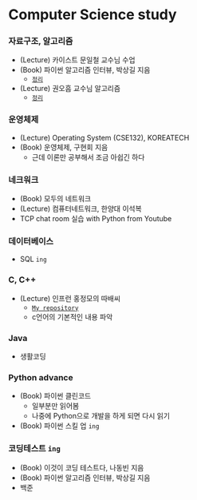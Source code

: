 # Computer Science study

### 자료구조, 알고리즘
- (Lecture) 카이스트 문일철 교수님 수업
- (Book) 파이썬 알고리즘 인터뷰, 박상길 지음
  - [`정리`](https://minsoo9506.github.io/contact/)
- (Lecture) 권오흠 교수님 알고리즘
  - [`정리`](https://minsoo9506.github.io/contact/)

### 운영체제
- (Lecture) Operating System (CSE132), KOREATECH
- (Book) 운영체제, 구현회 지음
  - 근데 이론만 공부해서 조금 아쉽긴 하다

### 네크워크 
- (Book) 모두의 네트워크
- (Lecture) 컴퓨터네트워크, 한양대 이석복
- TCP chat room 실습 with Python from Youtube

### 데이터베이스
- SQL `ing`

### C, C++
- (Lecture) 인프런 홍정모의 따배씨
  - [`My repository`](https://github.com/minsoo9506/c-and-cpp)
  - c언어의 기본적인 내용 파악

### Java
- 생활코딩

### Python advance
- (Book) 파이썬 클린코드
  - 일부분만 읽어봄
  - 나중에 Python으로 개발을 하게 되면 다시 읽기
- (Book) 파이썬 스킬 업 `ing`

### 코딩테스트 `ing`
- (Book) 이것이 코딩 테스트다, 나동빈 지음 
- (Book) 파이썬 알고리즘 인터뷰, 박상길 지음
- 백준